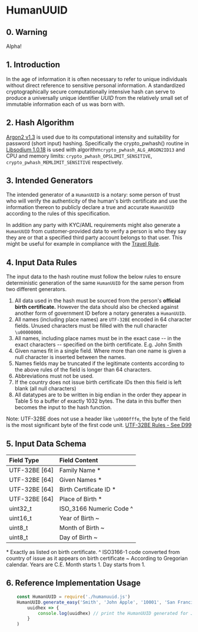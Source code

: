 # HumanUUID
## 0. Warning
Alpha!

## 1. Introduction
In the age of information it is often necessary to refer to unique individuals without direct reference to sensitive personal information. A standardized cryptographically secure computationally intensive hash can serve to produce a universally unique identifier *UUID* from the relatively small set of immutable information each of us was born with.

## 2. Hash Algorithm
[Argon2 v1.3](https://github.com/P-H-C/phc-winner-argon2/raw/master/argon2-specs.pdf) is used due to its computational intensity and suitability for password (short input) hashing. Specifically the crypto_pwhash() routine in [Libsodium 1.0.18](https://github.com/jedisct1/libsodium/releases) is used with algorithm`crypto_pwhash_ALG_ARGON2ID13` and CPU and memory limits: `crypto_pwhash_OPSLIMIT_SENSITIVE`, `crypto_pwhash_MEMLIMIT_SENSITIVE` respectively.

## 3. Intended Generators
The intended generator of a `HumanUUID` is a notary: some person of trust who will verify the authenticity of the human's birth certificate and use the information thereon to publicly declare a true and accurate `HumanUUID` according to the rules of this specification.

In addition any party with KYC/AML requirements might also generate a `HumanUUID` from customer-provided data to verify a person is who they say they are or that a specified third party account belongs to that user. This might be useful for example in compliance with the  [Travel Rule](https://www.sec.gov/about/offices/ocie/aml2007/fincen-advissu7.pdf).

## 4. Input Data Rules
The input data to the hash routine must follow the below rules to ensure deterministic generation of the same `HumanUUID` for the same person from two different generators.

1. All data used in the hash must be sourced from the person's **official birth certificate.** However the data should also be checked against another form of government ID before a notary generates a `HumanUUID`.
2. All names (including place names) are `UTF-32BE` encoded in 64 character fields. Unused characters must be filled with the null character `\u00000000`.
3. All names, including place names must be in the exact case -- in the exact characters -- specified on the birth certificate. E.g. John Smith
3. Given names fit in a single field. Where more than one name is given a null character is inserted between the names.
4. Names fields may be truncated if the legitimate contents according to the above rules of the field is longer than 64 characters.
5. Abbreviations must not be used.
6. If the country does not issue birth certificate IDs then this field is left blank (all null characters)
7. All datatypes are to be written in big endian in the order they appear in Table 5 to a buffer of exactly 1032 bytes. The data in this buffer then becomes the input to the hash function.

Note: UTF-32BE does not use a header like `\u0000fffe`, the byte of the field is the most significant byte of the first code unit. [UTF-32BE Rules - See D99](http://www.unicode.org/versions/Unicode5.0.0/ch03.pdf)

## 5. Input Data Schema
| Field Type | Field Content |
|:------------|:-------------|
|UTF-32BE [64]|Family Name *|
|UTF-32BE [64]|Given Names *|
|UTF-32BE [64]|Birth Certificate ID *|
|UTF-32BE [64]|Place of Birth *|
|uint32_t|ISO_3166 Numeric Code ^|
|uint16_t|Year of Birth ~|
|uint8_t|Month of Birth ~|
|uint8_t|Day of Birth ~|

\* Exactly as listed on birth certificate.
^ ISO3166-1 code converted from country of issue as it appears on birth certificate
~ According to Gregorian calendar. Years are C.E. Month starts 1. Day starts from 1.

## 6. Reference Implementation Usage
```js
    const HumanUUID = require('./humanuuid.js')
    HumanUUID.generate_easy('Smith', 'John Apple', '10001', 'San Francisco', 000, 1901, 1, 1).then(
        uuidhex => {
            console.log(uuidhex) // print the HumanUUID generated for John Apple Smith
        }
    )
```
